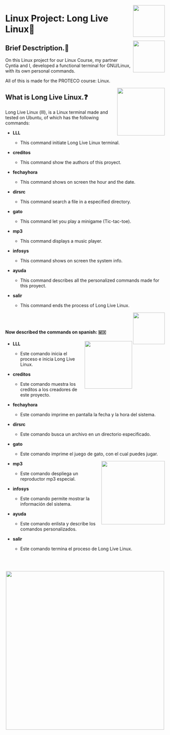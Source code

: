 <p>
  <img src="https://user-images.githubusercontent.com/32719951/188745079-221f27e7-eca1-4e2d-b75f-0dad0e577851.png"  align = "right" width="100" >
</p>

# Linux Project: Long Live Linux🐧

<p>
  <img src="https://media0.giphy.com/media/j4ABaI9BWdpYNI9ric/giphy.gif?cid=ecf05e47pr9vshxfw1ius04al14xdxsi2g3oltoqfyoppx91&rid=giphy.gif&ct=s"  align = "right" width="100" >
</p>

## Brief Desctription.📜

On this Linux project for our Linux Course, my partner Cyntia and I, developed a functional terminal for GNU/Linux, with its own personal commands.

All of this is made for the PROTECO course: Linux.


<p>
  <img src="https://upload.wikimedia.org/wikipedia/commons/d/dd/Linux_logo.jpg" align = "right" width="150"/>
</p>

## What is Long Live Linux.❓️

Long Live Linux (lll), is a Linux terminal made and tested on Ubuntu, of which has the following commands:

- **LLL**
  - This command initiate Long Live Linux terminal.

- **creditos**
  - This command show the authors of this proyect.

- **fechayhora**
  - This command shows on screen the hour and the date.

- **dirsrc**
  - This command search a file in a especified directory.

- **gato**
  - This command let you play a minigame (Tic-tac-toe).

- **mp3**
  - This command displays a music player.

- **infosys**
  - This command shows on screen the system info.

- **ayuda**
  - This command describes all the personalized commands made for this proyect.

- **salir**
  - This command ends the process of Long Live Linux.

<p >
  <img src="https://media1.giphy.com/media/MCRQ0Nkn4KfeQDdM7N/giphy.gif?cid=ecf05e47k3fwqzbgjsxf0s13ooqkk3ozxqp3bkr4aul9mepy&rid=giphy.gif&ct=s"  align = "right" width="100"/>
</p>

<br>
</br>

#### Now described the commands on spanish: 🇲🇽

<p>
  <img src="https://media2.giphy.com/media/l1J9RN2h96SR0A492/giphy.gif?cid=ecf05e47pr9vshxfw1ius04al14xdxsi2g3oltoqfyoppx91&rid=giphy.gif&ct=s" align = "right" width="150"/>
</p>

- **LLL**
  - Este comando inicia el proceso e inicia Long Live Linux.

- **creditos**
  - Este comando muestra los creditos a los creadores de este proyecto.

- **fechayhora**
  - Este comando imprime en pantalla la fecha y la hora del sistema.

- **dirsrc**
  - Este comando busca un archivo en un directorio especificado.

- **gato**
  - Este comando imprime el juego de gato, con el cual puedes jugar.

<p >
  <img src="https://media0.giphy.com/media/jxETRYAi2KReel7pqy/giphy.gif?cid=ecf05e47ehnfwtem5z3qxerbo88amrnobiden6hnutvfgmbj&rid=giphy.gif&ct=g"  align = "right" width="200"/>
</p>

- **mp3**
  - Este comando despliega un reproductor mp3 especial.

- **infosys**
  - Este comando permite mostrar la información del sistema.

- **ayuda**
  - Este comando enlista y describe los comandos personalizados.

- **salir**
  - Este comando termina el proceso de Long Live Linux.


<br>

</br>

<p align = "center">
  <img src="https://media3.giphy.com/media/4N5ddOOJJ7gtKTgNac/giphy.gif?cid=ecf05e470ks7zxethgzg6toqq9hj4yow8w17vlqvk2fns1nj&rid=giphy.gif&ct=g"  width="500"/>
</p>

